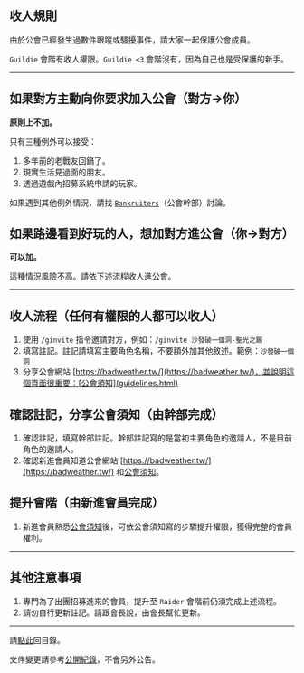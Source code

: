 ## 收人規則

由於公會已經發生過數件跟蹤或騷擾事件，請大家一起保護公會成員。

`Guildie` 會階有收人權限。`Guildie <3` 會階沒有，因為自己也是受保護的新手。

---

## 如果對方主動向你要求加入公會（對方→你）

**原則上不加。**

只有三種例外可以接受：
1.  多年前的老戰友回鍋了。
1.  現實生活見過面的朋友。
1.  透過遊戲內招募系統申請的玩家。

如果遇到其他例外情況，請找 [`Bankruiters`](ranks.html)（公會幹部）討論。

## 如果路邊看到好玩的人，想加對方進公會（你→對方）

**可以加。**

這種情況風險不高。請依下述流程收人進公會。

---

## 收人流程（任何有權限的人都可以收人）

1.  使用 `/ginvite` 指令邀請對方，例如：`/ginvite 沙發破一個洞-聖光之願`
1.  填寫註記。註記請填寫主要角色名稱，不要額外加其他敘述。範例：`沙發破一個洞`
1.  分享公會網站 [https://badweather.tw/](https://badweather.tw/)，並說明這個頁面很重要：[公會須知](guidelines.html)

## 確認註記，分享公會須知（由幹部完成）

1.  確認註記，填寫幹部註記。幹部註記寫的是當初主要角色的邀請人，不是目前角色的邀請人。
1.  確認新進會員知道公會網站 [https://badweather.tw/](https://badweather.tw/) 和[公會須知](guidelines.html)。

## 提升會階（由新進會員完成）

1.  新進會員熟悉[公會須知](guidelines.html)後，可依公會須知寫的步驟提升權限，獲得完整的會員權利。

---

## 其他注意事項

1.  專門為了出團招募進來的會員，提升至 `Raider` 會階前仍須完成上述流程。
1.  請勿自行更新註記。請跟會長說，由會長幫忙更新。

--- 

請[點此](index.html)回目錄。

文件變更請參考[公開紀錄](https://github.com/dalechou/badweather.tw/commits/master/recruitment.md)，不會另外公告。
